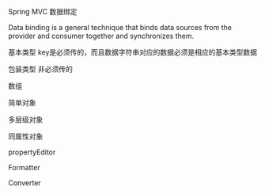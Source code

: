 Spring MVC 数据绑定

Data binding is a general technique that binds data sources from the provider and consumer together and synchronizes them.

基本类型
key是必须传的，而且数据字符串对应的数据必须是相应的基本类型数据

包装类型
非必须传的

数组



简单对象

多层级对象

同属性对象

propertyEditor

Formatter

Converter
